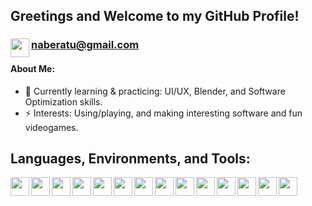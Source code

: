 
## Greetings and Welcome to my GitHub Profile!
### [<image align="left" src="https://user-images.githubusercontent.com/39421939/134761826-ed479dee-83cb-4de2-bdf4-59e216947b99.png" width="30">][linkedin] naberatu@gmail.com
#### About Me:
- 🌱 Currently learning & practicing: UI/UX, Blender, and Software Optimization skills.
- ⚡ Interests: Using/playing, and making interesting software and fun videogames.

## Languages, Environments, and Tools: 
<!-- Engine -->
<image align="left" src="https://user-images.githubusercontent.com/39421939/134763873-cfba1fcc-f04f-4bd6-969c-3784fefcea9a.png" height="30">
  
<!-- Languages -->
<image align="left" src="https://user-images.githubusercontent.com/39421939/134762041-1e7f0e56-4258-4517-918a-4e97368ebc4b.png" height="30">
<image align="left" src="https://user-images.githubusercontent.com/39421939/134762044-abb29901-8e6b-4661-8db0-f47786c5a9e3.png" height="30">
<image align="left" src="https://user-images.githubusercontent.com/39421939/134762084-dfd5d2b4-05b9-4be7-8eff-3b689fefbc93.png" height="30">
<image align="left" src="https://user-images.githubusercontent.com/39421939/134762098-cbb16d45-9cc6-4405-9425-ffb4623dd166.png" height="30">

<!-- Libraries -->
<image align="left" src="https://user-images.githubusercontent.com/39421939/134763562-51ffeccf-ce03-43e8-b22a-4da69ca6b1d4.png" height="30">
<image align="left" src="https://user-images.githubusercontent.com/39421939/134763649-37752fea-55bd-4b01-9782-3d0cbd63e6cc.png" height="30">

<!-- Integrated Development Environments -->
<image align="left" src="https://user-images.githubusercontent.com/39421939/134762858-ed09ffe7-9105-4f36-94ba-a91b2013e48c.png" height="30">
<image align="left" src="https://user-images.githubusercontent.com/39421939/134762860-27ad19f7-af3d-4e58-b5cf-a0fd285236ee.png" height="30">
<image align="left" src="https://user-images.githubusercontent.com/39421939/134762859-f196532e-d0e6-459e-82ba-65879ec799d1.png" height="30">
<image align="left" src="https://user-images.githubusercontent.com/39421939/134762861-d043f17e-42c2-4bf4-8d09-60084f44517b.png" height="30">
<image align="left" src="https://user-images.githubusercontent.com/39421939/134762862-044550fe-9783-4826-adb8-88f23ad13b84.png" height="30">
<image align="left" src="https://user-images.githubusercontent.com/39421939/134762863-0db03505-0a2b-48c3-861a-1f6897599e25.png" height="30">

<!-- Additional Tools -->
<image align="left" src="https://user-images.githubusercontent.com/39421939/134762864-17b855d0-b3b5-4a80-ad30-6e84842fad3f.png" height="30">
<br>

<!-- Formatting Templates: -->
<!-- <image align="left" src="" height="30">               -->
<!-- [<image align="left" src="" height="30">][linkname]   -->

<!-- Name variables for embedded links -->
[email]:      naberatu@gmail.com
[linkedin]:   https://www.linkedin.com/in/nader-atout/
